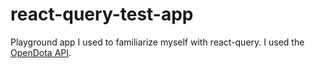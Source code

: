 # react-query-test-app
Playground app I used to familiarize myself with react-query. I used the [OpenDota API](https://docs.opendota.com/).
